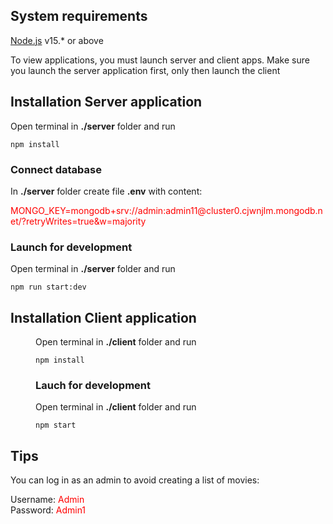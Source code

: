 ## System requirements
[Node.js](https://nodejs.org/en/) v15.* or above

To view applications, you must launch server and client apps.
Make sure you launch the server application first, only then launch the client



## Installation Server application
Open terminal in __./server__ folder and run 
```
npm install
```

### Connect database
In __./server__ folder create file __.env__ with content:

<span style='color: red'>
MONGO_KEY=mongodb+srv://admin:admin11@cluster0.cjwnjlm.mongodb.net/?retryWrites=true&w=majority
</span>

### Launch for development
Open terminal in __./server__ folder and run 
```
npm run start:dev
```



## Installation Client application

<div style="padding-left: 40px">

Open terminal in __./client__ folder and run 
```
npm install
```

### Lauch for development
Open terminal in __./client__ folder and run 
```
npm start
```
</div>

## Tips

You can log in as an admin to avoid creating a list of movies:

Username:  <span style='color: red'> Admin </span> <br>
Password:  <span style='color: red'>  Admin1 </span>


